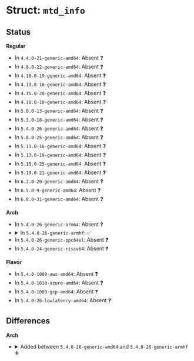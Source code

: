 # Struct: <code>mtd_info</code>

## Status
<b>Regular</b>
<ul>
<li>
In <code>4.4.0-21-generic-amd64</code>: Absent ❓
</li>
<li>
In <code>4.8.0-22-generic-amd64</code>: Absent ❓
</li>
<li>
In <code>4.10.0-19-generic-amd64</code>: Absent ❓
</li>
<li>
In <code>4.13.0-16-generic-amd64</code>: Absent ❓
</li>
<li>
In <code>4.15.0-20-generic-amd64</code>: Absent ❓
</li>
<li>
In <code>4.18.0-10-generic-amd64</code>: Absent ❓
</li>
<li>
In <code>5.0.0-13-generic-amd64</code>: Absent ❓
</li>
<li>
In <code>5.3.0-18-generic-amd64</code>: Absent ❓
</li>
<li>
In <code>5.4.0-26-generic-amd64</code>: Absent ❓
</li>
<li>
In <code>5.8.0-25-generic-amd64</code>: Absent ❓
</li>
<li>
In <code>5.11.0-16-generic-amd64</code>: Absent ❓
</li>
<li>
In <code>5.13.0-19-generic-amd64</code>: Absent ❓
</li>
<li>
In <code>5.15.0-25-generic-amd64</code>: Absent ❓
</li>
<li>
In <code>5.19.0-21-generic-amd64</code>: Absent ❓
</li>
<li>
In <code>6.2.0-20-generic-amd64</code>: Absent ❓
</li>
<li>
In <code>6.5.0-9-generic-amd64</code>: Absent ❓
</li>
<li>
In <code>6.8.0-31-generic-amd64</code>: Absent ❓
</li>
</ul>
<b>Arch</b>
<ul>
<li>
In <code>5.4.0-26-generic-arm64</code>: Absent ❓
</li>
<li>
<details>
<summary>In <code>5.4.0-26-generic-armhf</code>: ✅</summary>

```c
struct mtd_info {
    u_char type;
    uint32_t flags;
    uint32_t orig_flags;
    uint64_t size;
    uint32_t erasesize;
    uint32_t writesize;
    uint32_t writebufsize;
    uint32_t oobsize;
    uint32_t oobavail;
    unsigned int erasesize_shift;
    unsigned int writesize_shift;
    unsigned int erasesize_mask;
    unsigned int writesize_mask;
    unsigned int bitflip_threshold;
    const char * name;
    int index;
    const struct mtd_ooblayout_ops * ooblayout;
    const struct mtd_pairing_scheme * pairing;
    unsigned int ecc_step_size;
    unsigned int ecc_strength;
    int numeraseregions;
    struct mtd_erase_region_info * eraseregions;
    int (*)(struct mtd_info *, struct erase_info *) _erase;
    int (*)(struct mtd_info *, loff_t, size_t, size_t *, void * *, resource_size_t *) _point;
    int (*)(struct mtd_info *, loff_t, size_t) _unpoint;
    int (*)(struct mtd_info *, loff_t, size_t, size_t *, u_char *) _read;
    int (*)(struct mtd_info *, loff_t, size_t, size_t *, const u_char *) _write;
    int (*)(struct mtd_info *, loff_t, size_t, size_t *, const u_char *) _panic_write;
    int (*)(struct mtd_info *, loff_t, struct mtd_oob_ops *) _read_oob;
    int (*)(struct mtd_info *, loff_t, struct mtd_oob_ops *) _write_oob;
    int (*)(struct mtd_info *, size_t, size_t *, struct otp_info *) _get_fact_prot_info;
    int (*)(struct mtd_info *, loff_t, size_t, size_t *, u_char *) _read_fact_prot_reg;
    int (*)(struct mtd_info *, size_t, size_t *, struct otp_info *) _get_user_prot_info;
    int (*)(struct mtd_info *, loff_t, size_t, size_t *, u_char *) _read_user_prot_reg;
    int (*)(struct mtd_info *, loff_t, size_t, size_t *, u_char *) _write_user_prot_reg;
    int (*)(struct mtd_info *, loff_t, size_t) _lock_user_prot_reg;
    int (*)(struct mtd_info *, const struct kvec *, long unsigned int, loff_t, size_t *) _writev;
    void (*)(struct mtd_info *) _sync;
    int (*)(struct mtd_info *, loff_t, uint64_t) _lock;
    int (*)(struct mtd_info *, loff_t, uint64_t) _unlock;
    int (*)(struct mtd_info *, loff_t, uint64_t) _is_locked;
    int (*)(struct mtd_info *, loff_t) _block_isreserved;
    int (*)(struct mtd_info *, loff_t) _block_isbad;
    int (*)(struct mtd_info *, loff_t) _block_markbad;
    int (*)(struct mtd_info *, loff_t, size_t) _max_bad_blocks;
    int (*)(struct mtd_info *) _suspend;
    void (*)(struct mtd_info *) _resume;
    void (*)(struct mtd_info *) _reboot;
    int (*)(struct mtd_info *) _get_device;
    void (*)(struct mtd_info *) _put_device;
    bool oops_panic_write;
    struct notifier_block reboot_notifier;
    struct mtd_ecc_stats ecc_stats;
    int subpage_sft;
    void * priv;
    struct module * owner;
    struct device dev;
    int usecount;
    struct mtd_debug_info dbg;
    struct nvmem_device * nvmem;
}
```
</details>
</li>
<li>
In <code>5.4.0-26-generic-ppc64el</code>: Absent ❓
</li>
<li>
In <code>5.4.0-24-generic-riscv64</code>: Absent ❓
</li>
</ul>
<b>Flavor</b>
<ul>
<li>
In <code>5.4.0-1009-aws-amd64</code>: Absent ❓
</li>
<li>
In <code>5.4.0-1010-azure-amd64</code>: Absent ❓
</li>
<li>
In <code>5.4.0-1009-gcp-amd64</code>: Absent ❓
</li>
<li>
In <code>5.4.0-26-lowlatency-amd64</code>: Absent ❓
</li>
</ul>

## Differences
<b>Arch</b>
<ul>
<li>
<details>
<summary>Added between <code>5.4.0-26-generic-amd64</code> and <code>5.4.0-26-generic-armhf</code> ➕</summary>

```c
struct mtd_info {
    u_char type;
    uint32_t flags;
    uint32_t orig_flags;
    uint64_t size;
    uint32_t erasesize;
    uint32_t writesize;
    uint32_t writebufsize;
    uint32_t oobsize;
    uint32_t oobavail;
    unsigned int erasesize_shift;
    unsigned int writesize_shift;
    unsigned int erasesize_mask;
    unsigned int writesize_mask;
    unsigned int bitflip_threshold;
    const char * name;
    int index;
    const struct mtd_ooblayout_ops * ooblayout;
    const struct mtd_pairing_scheme * pairing;
    unsigned int ecc_step_size;
    unsigned int ecc_strength;
    int numeraseregions;
    struct mtd_erase_region_info * eraseregions;
    int (*)(struct mtd_info *, struct erase_info *) _erase;
    int (*)(struct mtd_info *, loff_t, size_t, size_t *, void * *, resource_size_t *) _point;
    int (*)(struct mtd_info *, loff_t, size_t) _unpoint;
    int (*)(struct mtd_info *, loff_t, size_t, size_t *, u_char *) _read;
    int (*)(struct mtd_info *, loff_t, size_t, size_t *, const u_char *) _write;
    int (*)(struct mtd_info *, loff_t, size_t, size_t *, const u_char *) _panic_write;
    int (*)(struct mtd_info *, loff_t, struct mtd_oob_ops *) _read_oob;
    int (*)(struct mtd_info *, loff_t, struct mtd_oob_ops *) _write_oob;
    int (*)(struct mtd_info *, size_t, size_t *, struct otp_info *) _get_fact_prot_info;
    int (*)(struct mtd_info *, loff_t, size_t, size_t *, u_char *) _read_fact_prot_reg;
    int (*)(struct mtd_info *, size_t, size_t *, struct otp_info *) _get_user_prot_info;
    int (*)(struct mtd_info *, loff_t, size_t, size_t *, u_char *) _read_user_prot_reg;
    int (*)(struct mtd_info *, loff_t, size_t, size_t *, u_char *) _write_user_prot_reg;
    int (*)(struct mtd_info *, loff_t, size_t) _lock_user_prot_reg;
    int (*)(struct mtd_info *, const struct kvec *, long unsigned int, loff_t, size_t *) _writev;
    void (*)(struct mtd_info *) _sync;
    int (*)(struct mtd_info *, loff_t, uint64_t) _lock;
    int (*)(struct mtd_info *, loff_t, uint64_t) _unlock;
    int (*)(struct mtd_info *, loff_t, uint64_t) _is_locked;
    int (*)(struct mtd_info *, loff_t) _block_isreserved;
    int (*)(struct mtd_info *, loff_t) _block_isbad;
    int (*)(struct mtd_info *, loff_t) _block_markbad;
    int (*)(struct mtd_info *, loff_t, size_t) _max_bad_blocks;
    int (*)(struct mtd_info *) _suspend;
    void (*)(struct mtd_info *) _resume;
    void (*)(struct mtd_info *) _reboot;
    int (*)(struct mtd_info *) _get_device;
    void (*)(struct mtd_info *) _put_device;
    bool oops_panic_write;
    struct notifier_block reboot_notifier;
    struct mtd_ecc_stats ecc_stats;
    int subpage_sft;
    void * priv;
    struct module * owner;
    struct device dev;
    int usecount;
    struct mtd_debug_info dbg;
    struct nvmem_device * nvmem;
}
```
</details>
</li>
</ul>
